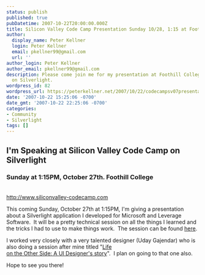 ```yaml
---
status: publish
published: true
pubDatetime: 2007-10-22T20:00:00.000Z
title: Silicon Valley Code Camp Presentation Sunday 10/28, 1:15 at Foothill College
author:
  display_name: Peter Kellner
  login: Peter Kellner
  email: pkellner99@gmail.com
  url: ''
author_login: Peter Kellner
author_email: pkellner99@gmail.com
description: Please come join me for my presentation at Foothill College this coming weekend
  on Silverlight.
wordpress_id: 82
wordpress_url: https://peterkellner.net/2007/10/22/codecampsv07presentationtime/
date: '2007-10-22 15:25:06 -0700'
date_gmt: '2007-10-22 22:25:06 -0700'
categories:
- Community
- Silverlight
tags: []
---
```

<h2>I'm Speaking at Silicon Valley Code Camp on Silverlight</h2>
<h3>Sunday at 1:15PM, October 27th. Foothill College</h3>
<p><a href="http://www.siliconvalley-codecamp.com">     <br />http://www.siliconvalley-codecamp.com</a></p>
<p>This coming Sunday, October 27th at 1:15PM, I'm giving a presentation about a Silverlight application I developed for Microsoft and Leverage Software.&#160; It will be a pretty technical session on all the things I learned and the tricks I had to use to make things work.&#160; The session can be found <a href="http://www.siliconvalley-codecamp.com/Sessions.aspx?OnlyOne=true&amp;amp;id=125">here</a>.</p>
<p> <!--more-->
<p>I worked very closely with a very talented designer (Uday Gajendar) who is also doing a session after mine titled &quot;<a href="http://www.siliconvalley-codecamp.com/Sessions.aspx?OnlyOne=true&amp;id=160">Life     <br />on the Other Side: A UI Designer's story</a>&quot;.&#160; I plan on going to that one also.</p>
<p>Hope to see you there!</p>
